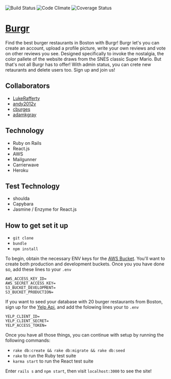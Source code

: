 ![Build Status](https://codeship.com/projects/1a688580-4d43-0135-028e-2a4961856651/status?branch=master)
![Code Climate](https://codeclimate.com/github/LukeRafferty/review_site.png)
![Coverage Status](https://coveralls.io/repos/LukeRafferty/review_site/badge.png)

# [Burgr](https://burgr.herokuapp.com)

Find the best burger restaurants in Boston with Burgr! Burgr let's you can create an account, upload a profile picture, write your own reviews and vote on other reviews you see. Designed specifically to invoke the nostalgia, the color pallete of the website draws from the SNES classic Super Mario. But that's not all Burgr has to offer! With admin status, you can crete new retaurants and delete users too. Sign up and join us!

## Collaborators
* [LukeRafferty](https://github.com/LukeRafferty)
* [andy2012v](https://github.com/andy2012v)
* [cburges](https://github.com/cburges)
* [adamkgray](https://github.com/adamkgray)

## Technology
* Ruby on Rails
* React.js
* AWS
* Mailgunner
* Carrierwave
* Heroku

## Test Technology
* shoulda
* Capybara
* Jasmine / Enzyme for React.js

## How to get set it up
* `git clone`
* `bundle`
* `npm install`

To begin, obtain the necessary ENV keys for the [AWS Bucket](https://aws.amazon.com/). You'll want to create both production and development buckets. Once you you have done so, add these lines to your `.env`
```
AWS_ACCESS_KEY_ID=
AWS_SECRET_ACCESS_KEY=
S3_BUCKET_DEVELOPMENT=
S3_BUCKET_PRODUCTION=
```

If you want to seed your database with 20 burger restaurants from Boston, sign up for the [Yelp Api](https://www.yelp.com/developers), and add the folowing lines your to `.env`
```
YELP_CLIENT_ID=
YELP_CLIENT_SECRET=
YELP_ACCESS_TOKEN=
```

Once you have all those things, you can continue with setup by running the following commands:
* `rake db:create && rake db:migrate && rake db:seed`
* `rake` to run the Ruby test suite
* `karma start` to run the React test suite

Enter `rails s` and `npm start`, then visit `localhost:3000` to see the site!



